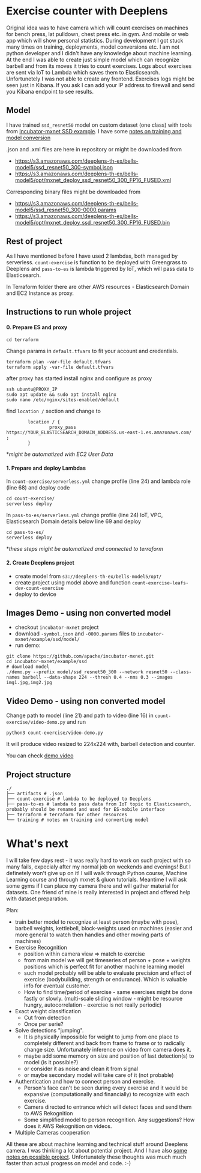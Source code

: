 # Exercise counter with Deeplens

Original idea was to have camera which will count exercises on machines for bench press, lat pulldown, chest press etc. in gym. And mobile or web app which will show personal statistics. During development I got stuck many times on training, deployments, model conversions etc. I am not python developer and I didn't have any knowledge about machine learning. At the end I was able to create just simple model which can recognize barbell and from its moves it tries to count exercises. Logs about exercises are sent via IoT to Lambda which saves them to Elasticsearch. Unfortunetely I was not able to create any frontend. Exercises logs might be seen just in Kibana. If you ask I can add your IP address to firewall and send you Kibana endpoint to see results.

## Model
I have trained `ssd_resnet50` model on custom dataset (one class) with tools from [Incubator-mxnet SSD example](https://github.com/apache/incubator-mxnet/tree/master/example/ssd). I have some [notes on training and model conversion](training/README.md)

.json and .xml files are here in repository or might be downloaded from 
- https://s3.amazonaws.com/deeplens-th-ex/bells-model5/ssd_resnet50_300-symbol.json
- https://s3.amazonaws.com/deeplens-th-ex/bells-model5/opt/mxnet_deploy_ssd_resnet50_300_FP16_FUSED.xml

Corresponding binary files might be downloaded from
- https://s3.amazonaws.com/deeplens-th-ex/bells-model5/ssd_resnet50_300-0000.params
- https://s3.amazonaws.com/deeplens-th-ex/bells-model5/opt/mxnet_deploy_ssd_resnet50_300_FP16_FUSED.bin

## Rest of project
As I have mentioned before I have used 2 lambdas, both managed by serverless. `count-exercise` is function to be deployed with Greengrass to Deeplens and `pass-to-es` is lambda triggered by IoT, which will pass data to Elasticsearch.

In Terraform folder there are other AWS resources - Elasticsearch Domain and EC2 Instance as proxy.

## Instructions to run whole project
#### 0. Prepare ES and proxy
```
cd terraform
```
Change params in `default.tfvars` to fit your account and credentials.
```
terraform plan -var-file default.tfvars
terraform apply -var-file default.tfvars
```

after proxy has started install nginx and configure as proxy
```
ssh ubuntu@PROXY_IP
sudo apt update && sudo apt install nginx
sudo nano /etc/nginx/sites-enabled/default
```
find `location /` section and change to
```
        location / {
                proxy_pass https://YOUR_ELASTICSEARCH_DOMAIN_ADDRESS.us-east-1.es.amazonaws.com/ ;
        }
```
**might be automatized with EC2 User Data*

#### 1. Prepare and deploy Lambdas
In `count-exercise/serverless.yml` change profile (line 24) and lambda role (line 68) and deploy code
```
cd count-exercise/
serverless deploy
```
In `pass-to-es/serverless.yml` change profile (line 24) IoT, VPC, Elasticsearch Domain details below line 69 and deploy
```
cd pass-to-es/
serverless deploy
```
**these steps might be automatized and connected to terraform*

#### 2. Create Deeplens project
- create model from `s3://deeplens-th-ex/bells-model5/opt/`
- create project using model above and function `count-exercise-leafs-dev-count-exercise`
- deploy to device

## Images Demo - using non converted model
- checkout `incubator-mxnet` project
- download `-symbol.json` and `-0000.params` files to `incubator-mxnet/example/ssd/model/` 
- run demo:
```
git clone https://github.com/apache/incubator-mxnet.git
cd incubator-mxnet/example/ssd
# download model
./demo.py --prefix model/ssd_resnet50_300 --network resnet50 --class-names barbell --data-shape 224 --thresh 0.4 --nms 0.3 --images img1.jpg,img2.jpg
```

## Video Demo - using non converted model
Change path to model (line 21) and path to video (line 16) in `count-exercise/video-demo.py` and run
```
python3 count-exercise/video-demo.py
```
It will produce video resized to 224x224 with, barbell detection and counter. 

You can check [demo video](https://s3.amazonaws.com/deeplens-th-ex/bells-model5/output1.avi)

## Project structure

```
./
├── artifacts # .json
├── count-exercise # lambda to be deployed to Deeplens
├── pass-to-es # lambda to pass data from IoT topic to Elasticsearch, probably should be renamed and used for ES-mobile interface
├── terraform # terraform for other resources
└── training # notes on training and converting model
```
# What's next
I will take few days rest - it was really hard to work on such project with so many fails, expecialy after my normal job on weekends and evenings! But I definetely won't give up on it! I will walk through Python course, Machine Learning course and through mxnet & gluon tutorials. Meantime I will ask some gyms if I can place my camera there and will gather material for datasets. One friend of mine is really interested in project and offered help with dataset preparation.

Plan:
- train better model to recognize at least person (maybe with pose), barbell weights, kettlebell, block-weights used on machines (easier and more general to watch then handles and other moving parts of machines)
- Exercise Recognition
    * position within camera view => match to exercise
    * from main model we will get timeseries of person + pose + weights positions which is perfect fit for another machine learning model
    * such model probably will be able to evaluate precision and effect of exercise (bodybuilding, strength or endurance). Which is valuable info for eventual customer.
    * How to find time/period of exercise - same exercises might be done fastly or slowly. (multi-scale sliding window - might be resource hungry, autocorrelation - exercise is not really periodic)
- Exact weight classification
    * Cut from detection
    * Once per serie?
- Solve detections "jumping".
    * It is physically impossible for weight to jump from one place to completely different and back from frame to frame or to radically change size. Unfortunately inference on video from camera does it.
    * maybe add some memory on size and position of last detection(s) to model (is it possible?)
    * or consider it as noise and clean it from signal
    * or maybe secondary model will take care of it (not probable)
- Authentication and how to connect person and exercise.
    * Person's face can't be seen during every exercise and it would be expansive (computationally and financially) to recognize with each exercise.
    * Camera directed to entrance which will detect faces and send them to AWS Rekognition
    * Some simplified model to person recognition. Any suggestions? How does it AWS Rekognition on videos.
- Multiple Cameras cooperation

All these are about machine learning and technical stuff around Deeplens camera. I was thinking a lot about potential project. And I have also [some notes on possible project](project_notes.md). Unfortunately these thoughts was much much faster than actual progress on model and code. :-)
